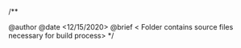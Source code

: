 /**

@author
@date <12/15/2020>
@brief
< Folder contains source files necessary for build process>
*/
